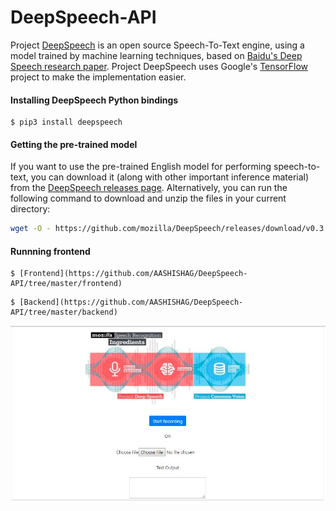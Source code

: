 # DeepSpeech-API

Project [DeepSpeech](https://github.com/mozilla/DeepSpeech) is an open source Speech-To-Text engine, using a model trained by machine learning techniques, based on [Baidu's Deep Speech research paper](https://arxiv.org/abs/1412.5567). Project DeepSpeech uses Google's [TensorFlow](https://www.tensorflow.org/) project to make the implementation easier.

#### Installing DeepSpeech Python bindings

```
$ pip3 install deepspeech
```

#### Getting the pre-trained model

If you want to use the pre-trained English model for performing speech-to-text, you can download it (along with other important inference material) from the [DeepSpeech releases page](https://github.com/mozilla/DeepSpeech/releases). Alternatively, you can run the following command to download and unzip the files in your current directory:

```bash
wget -O - https://github.com/mozilla/DeepSpeech/releases/download/v0.3.0/deepspeech-0.3.0-models.tar.gz | tar xvfz -
```

#### Runnning frontend

```
$ [Frontend](https://github.com/AASHISHAG/DeepSpeech-API/tree/master/frontend)
```

```
$ [Backend](https://github.com/AASHISHAG/DeepSpeech-API/tree/master/backend)
```

![alt text](https://github.com/AASHISHAG/DeepSpeech-API/blob/master/images/deepSpeech-api.JPG)
